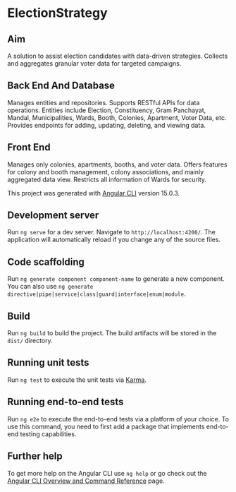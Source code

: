 # ElectionStrategy

## Aim

A solution to assist election candidates with data-driven strategies. Collects and aggregates granular voter data for targeted campaigns.

## Back End And Database

Manages entities and repositories.
Supports RESTful APIs for data operations.
Entities include Election, Constituency, Gram Panchayat, Mandal, Municipalities, Wards, Booth, Colonies, Apartment, Voter Data, etc.
Provides endpoints for adding, updating, deleting, and viewing data.

## Front End

Manages only colonies, apartments, booths, and voter data.
Offers features for colony and booth management, colony associations, and mainly aggregated data view.
Restricts all information of Wards for security.


This project was generated with [Angular CLI](https://github.com/angular/angular-cli) version 15.0.3.

## Development server

Run `ng serve` for a dev server. Navigate to `http://localhost:4200/`. The application will automatically reload if you change any of the source files.

## Code scaffolding

Run `ng generate component component-name` to generate a new component. You can also use `ng generate directive|pipe|service|class|guard|interface|enum|module`.

## Build

Run `ng build` to build the project. The build artifacts will be stored in the `dist/` directory.

## Running unit tests

Run `ng test` to execute the unit tests via [Karma](https://karma-runner.github.io).

## Running end-to-end tests

Run `ng e2e` to execute the end-to-end tests via a platform of your choice. To use this command, you need to first add a package that implements end-to-end testing capabilities.

## Further help

To get more help on the Angular CLI use `ng help` or go check out the [Angular CLI Overview and Command Reference](https://angular.io/cli) page.
